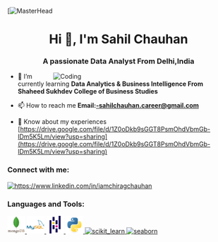 [![MasterHead](https://camo.githubusercontent.com/f5a8ba4f28fe3ec8d5eb73dfa2303873b5d7122fb1ba08a5946e24d6c13e82c4/68747470733a2f2f6d656469612e6c6963646e2e636f6d2f646d732f696d6167652f4334443132415145536a37322d733567454b672f61727469636c652d636f7665725f696d6167652d736872696e6b5f3630305f323030302f302f313632363735333836373131303f653d3231343734383336343726763d6265746126743d4b6637594175775a74794347594c4e63682d4d676335654f432d376837754c5f646e424149677341465251)
<h1 align="center">Hi 👋, I'm Sahil Chauhan</h1>
<h3 align="center">A passionate Data Analyst From Delhi,India</h3>
<img align="right" alt="Coding" width="400" src=https://sithcomputers.com/wp-content/uploads/2023/03/Data-Science.gif>

- 🌱 I’m currently learning **Data Analytics & Business Intelligence From Shaheed Sukhdev College of Business Studies**

- 📫 How to reach me **Email:-sahilchauhan.career@gmail.com**

- 📄 Know about my experiences [[https://drive.google.com/file/d/1Z0oDkb9sGGT8PsmOhdVbmGb-lDm5K5Lm/view?usp=sharing](https://drive.google.com/file/d/1Z0oDkb9sGGT8PsmOhdVbmGb-lDm5K5Lm/view?usp=sharing)
](https://drive.google.com/file/d/1Q_cjshjooMbNDTqbOwWiPeN6aOpP1OcF/view?usp=sharing)
<h3 align="left">Connect with me:</h3>
<p align="left">
<a href="https://linkedin.com/in/https://www.linkedin.com/in/iamchiragchauhan" target="blank"><img align="center" src="https://raw.githubusercontent.com/rahuldkjain/github-profile-readme-generator/master/src/images/icons/Social/linked-in-alt.svg" alt="https://www.linkedin.com/in/iamchiragchauhan" height="30" width="40" /></a>
</p>

<h3 align="left">Languages and Tools:</h3>
<p align="left"> <a href="https://www.mongodb.com/" target="_blank" rel="noreferrer"> <img src="https://raw.githubusercontent.com/devicons/devicon/master/icons/mongodb/mongodb-original-wordmark.svg" alt="mongodb" width="40" height="40"/> </a> <a href="https://www.mysql.com/" target="_blank" rel="noreferrer"> <img src="https://raw.githubusercontent.com/devicons/devicon/master/icons/mysql/mysql-original-wordmark.svg" alt="mysql" width="40" height="40"/> </a> <a href="https://pandas.pydata.org/" target="_blank" rel="noreferrer"> <img src="https://raw.githubusercontent.com/devicons/devicon/2ae2a900d2f041da66e950e4d48052658d850630/icons/pandas/pandas-original.svg" alt="pandas" width="40" height="40"/> </a> <a href="https://www.python.org" target="_blank" rel="noreferrer"> <img src="https://raw.githubusercontent.com/devicons/devicon/master/icons/python/python-original.svg" alt="python" width="40" height="40"/> </a> <a href="https://scikit-learn.org/" target="_blank" rel="noreferrer"> <img src="https://upload.wikimedia.org/wikipedia/commons/0/05/Scikit_learn_logo_small.svg" alt="scikit_learn" width="40" height="40"/> </a> <a href="https://seaborn.pydata.org/" target="_blank" rel="noreferrer"> <img src="https://seaborn.pydata.org/_images/logo-mark-lightbg.svg" alt="seaborn" width="40" height="40"/> </a> </p>

